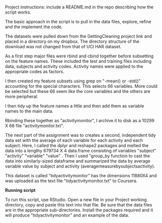 Project instructions: include a README.md in the repo describing how the script works.

The basic approach in the script is to pull in the data files, explore, refine and the implement the code.  

The datasets were pulled down from the GettingCleaning project link and placed in a directory on my dropbox.  The directory structure of the download was not changed from that of UCI HAR dataset. 

As a first step major files were rbind and cbind together before subsetting on the feature names.  These included the test and training files including data, subjects and activity codes.  Activity names were applied to the appropriate codes as factors.


I then created my feature subsets using grep on "-mean() or -std()" accounting for the special characters.  This selects 66 variables.  More could be selected but these 66 seem like the core variables and the others are more peripheral.  

I then tidy up the feature names a little and then add them as variable names to the main data. 


Rbinding these together as "activitymonitor", I archive it to disk as a 10299 X 68 file "activitymonitor.txt". 

The next part of the assignment was to creates a second, independent tidy data set with the average of each variable for each activity and each subject. Here, I called the dplyr and reshape2 packages and melted the data into a lengthy 679734 X 4 data.frame consisting of variables "subject" "activity"  "variable"  "value" .  Then I used "group_by function to cast the data into similarly-sized dataframe and  summarized the data by average variable value by subject and activity (averagemeasurebysubjectsactivity).  

This dataset is called "tidyactivitymonitor" has the dimensions 11880X4 and was uploaded as the text file "tidyactivitymonitor.txt" to Coursera.

**Running script**

To run this script, use RStudio. Open a new file in your Project working directory, copy and paste this text into that file.  Be sure that the data files are in the appropriate sub-directories.  Install the packages required and it will produce "tidyactivitymonitor" and an example of the data.